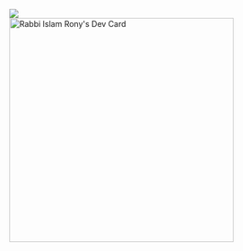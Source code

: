 


![](https://komarev.com/ghpvc/?username=virtualRony&color=dc143c)
<br>
<a href="https://app.daily.dev/virtualrony"><img src="https://api.daily.dev/devcards/eb2720ee02934b988712ddc91ae1f197.png?r=1v8" width="400" alt="Rabbi Islam Rony's Dev Card"/></a>
